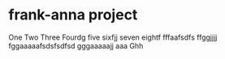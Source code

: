 # frank-anna project
One
Two
Three
Fourdg
five
sixfjj
seven
eightf
fffaafsdfs
ffggjjjj
fggaaaaafsdsfsdfsd
gggaaaaajj
aaa
Ghh

